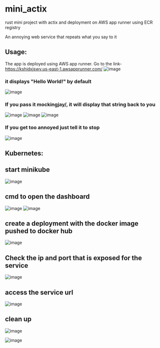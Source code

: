 # mini_actix
rust mini project with actix and deployment on AWS app runner using ECR registry

An annoying web service that repeats what you say to it

## Usage:
The app is deployed using AWS app runner. 
Go to the link- https://kshidxjswv.us-east-1.awsapprunner.com/
![image](https://user-images.githubusercontent.com/110474064/220707001-d12a83ff-26cf-4fe7-bf3f-d1de6f5d19ee.png)

### it displays "Hello World!" by default
![image](https://user-images.githubusercontent.com/110474064/220707225-62eab673-b075-4755-b764-efc8353ddb09.png)

### If you pass it mockingjay/<your string>, it will display that string back to you
![image](https://user-images.githubusercontent.com/110474064/220707527-43b625be-3b26-41b5-b80e-6b7e45816192.png)
![image](https://user-images.githubusercontent.com/110474064/220707648-0415faef-deef-41fb-a3e0-2172dfed8b37.png)
![image](https://user-images.githubusercontent.com/110474064/220707776-b0c66624-6c62-4bca-a1b9-5c40856b2be8.png)

### If you get too annoyed just tell it to stop
![image](https://user-images.githubusercontent.com/110474064/220707976-598cd108-c0c3-4c03-bd9d-353b9e17f92d.png)

## Kubernetes:

## start minikube
![image](https://user-images.githubusercontent.com/110474064/222281785-d26194a4-9089-435f-9bc8-4923fbc0fe14.png)

## cmd to open the dashboard
![image](https://user-images.githubusercontent.com/110474064/222281851-a364b106-854f-4b00-a12f-358e0884a4fd.png)
![image](https://user-images.githubusercontent.com/110474064/222281890-2ca29d30-7fd1-438c-8132-1319dff54515.png)


## create a deployment with the docker image pushed to docker hub
![image](https://user-images.githubusercontent.com/110474064/222281964-305ddae0-5472-4aeb-b9db-461d48998c36.png)

## Check the ip and port that is exposed for the service
![image](https://user-images.githubusercontent.com/110474064/222282066-b6d2374a-dc12-43c7-b152-375c6cec3c41.png)

## access the service url
![image](https://user-images.githubusercontent.com/110474064/222282132-9b96e3a2-4ad9-4a18-8275-7a0273913f1c.png)

## clean up
![image](https://user-images.githubusercontent.com/110474064/222282186-d06da213-132a-4982-bc42-03b89abe24ad.png)

![image](https://user-images.githubusercontent.com/110474064/222282203-0cf7cf62-537e-4043-bb0d-002251c260e3.png)


